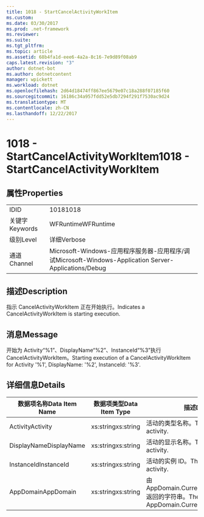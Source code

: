 ```yaml
---
title: 1018 - StartCancelActivityWorkItem
ms.custom: 
ms.date: 03/30/2017
ms.prod: .net-framework
ms.reviewer: 
ms.suite: 
ms.tgt_pltfrm: 
ms.topic: article
ms.assetid: 68b4fa1d-eee6-4a2a-8c16-7e9d89f08ab9
caps.latest.revision: "3"
author: dotnet-bot
ms.author: dotnetcontent
manager: wpickett
ms.workload: dotnet
ms.openlocfilehash: 2d64d18474ff867ee5679e07c18a288f07185f60
ms.sourcegitcommit: 16186c34a957fdd52e5db7294f291f7530ac9d24
ms.translationtype: MT
ms.contentlocale: zh-CN
ms.lasthandoff: 12/22/2017
---
```

# <a name="1018---startcancelactivityworkitem"></a><span data-ttu-id="989ea-102">1018 - StartCancelActivityWorkItem</span><span class="sxs-lookup"><span data-stu-id="989ea-102">1018 - StartCancelActivityWorkItem</span></span>
## <a name="properties"></a><span data-ttu-id="989ea-103">属性</span><span class="sxs-lookup"><span data-stu-id="989ea-103">Properties</span></span>  
  
|||  
|-|-|  
|<span data-ttu-id="989ea-104">ID</span><span class="sxs-lookup"><span data-stu-id="989ea-104">ID</span></span>|<span data-ttu-id="989ea-105">1018</span><span class="sxs-lookup"><span data-stu-id="989ea-105">1018</span></span>|  
|<span data-ttu-id="989ea-106">关键字</span><span class="sxs-lookup"><span data-stu-id="989ea-106">Keywords</span></span>|<span data-ttu-id="989ea-107">WFRuntime</span><span class="sxs-lookup"><span data-stu-id="989ea-107">WFRuntime</span></span>|  
|<span data-ttu-id="989ea-108">级别</span><span class="sxs-lookup"><span data-stu-id="989ea-108">Level</span></span>|<span data-ttu-id="989ea-109">详细</span><span class="sxs-lookup"><span data-stu-id="989ea-109">Verbose</span></span>|  
|<span data-ttu-id="989ea-110">通道</span><span class="sxs-lookup"><span data-stu-id="989ea-110">Channel</span></span>|<span data-ttu-id="989ea-111">Microsoft-Windows-应用程序服务器-应用程序/调试</span><span class="sxs-lookup"><span data-stu-id="989ea-111">Microsoft-Windows-Application Server-Applications/Debug</span></span>|  
  
## <a name="description"></a><span data-ttu-id="989ea-112">描述</span><span class="sxs-lookup"><span data-stu-id="989ea-112">Description</span></span>  
 <span data-ttu-id="989ea-113">指示 CancelActivityWorkItem 正在开始执行。</span><span class="sxs-lookup"><span data-stu-id="989ea-113">Indicates a CancelActivityWorkItem is starting execution.</span></span>  
  
## <a name="message"></a><span data-ttu-id="989ea-114">消息</span><span class="sxs-lookup"><span data-stu-id="989ea-114">Message</span></span>  
 <span data-ttu-id="989ea-115">开始为 Activity“%1”、DisplayName“%2”、InstanceId“%3”执行 CancelActivityWorkItem。</span><span class="sxs-lookup"><span data-stu-id="989ea-115">Starting execution of a CancelActivityWorkItem for Activity '%1', DisplayName: '%2', InstanceId: '%3'.</span></span>  
  
## <a name="details"></a><span data-ttu-id="989ea-116">详细信息</span><span class="sxs-lookup"><span data-stu-id="989ea-116">Details</span></span>  
  
|<span data-ttu-id="989ea-117">数据项名称</span><span class="sxs-lookup"><span data-stu-id="989ea-117">Data Item Name</span></span>|<span data-ttu-id="989ea-118">数据项类型</span><span class="sxs-lookup"><span data-stu-id="989ea-118">Data Item Type</span></span>|<span data-ttu-id="989ea-119">描述</span><span class="sxs-lookup"><span data-stu-id="989ea-119">Description</span></span>|  
|--------------------|--------------------|-----------------|  
|<span data-ttu-id="989ea-120">Activity</span><span class="sxs-lookup"><span data-stu-id="989ea-120">Activity</span></span>|<span data-ttu-id="989ea-121">xs:string</span><span class="sxs-lookup"><span data-stu-id="989ea-121">xs:string</span></span>|<span data-ttu-id="989ea-122">活动的类型名称。</span><span class="sxs-lookup"><span data-stu-id="989ea-122">The type name of the activity.</span></span>|  
|<span data-ttu-id="989ea-123">DisplayName</span><span class="sxs-lookup"><span data-stu-id="989ea-123">DisplayName</span></span>|<span data-ttu-id="989ea-124">xs:string</span><span class="sxs-lookup"><span data-stu-id="989ea-124">xs:string</span></span>|<span data-ttu-id="989ea-125">活动的显示名称。</span><span class="sxs-lookup"><span data-stu-id="989ea-125">The display name of the activity.</span></span>|  
|<span data-ttu-id="989ea-126">InstanceId</span><span class="sxs-lookup"><span data-stu-id="989ea-126">InstanceId</span></span>|<span data-ttu-id="989ea-127">xs:string</span><span class="sxs-lookup"><span data-stu-id="989ea-127">xs:string</span></span>|<span data-ttu-id="989ea-128">活动的实例 ID。</span><span class="sxs-lookup"><span data-stu-id="989ea-128">The instance id of the activity.</span></span>|  
|<span data-ttu-id="989ea-129">AppDomain</span><span class="sxs-lookup"><span data-stu-id="989ea-129">AppDomain</span></span>|<span data-ttu-id="989ea-130">xs:string</span><span class="sxs-lookup"><span data-stu-id="989ea-130">xs:string</span></span>|<span data-ttu-id="989ea-131">由 AppDomain.CurrentDomain.FriendlyName 返回的字符串。</span><span class="sxs-lookup"><span data-stu-id="989ea-131">The string returned by AppDomain.CurrentDomain.FriendlyName.</span></span>|
